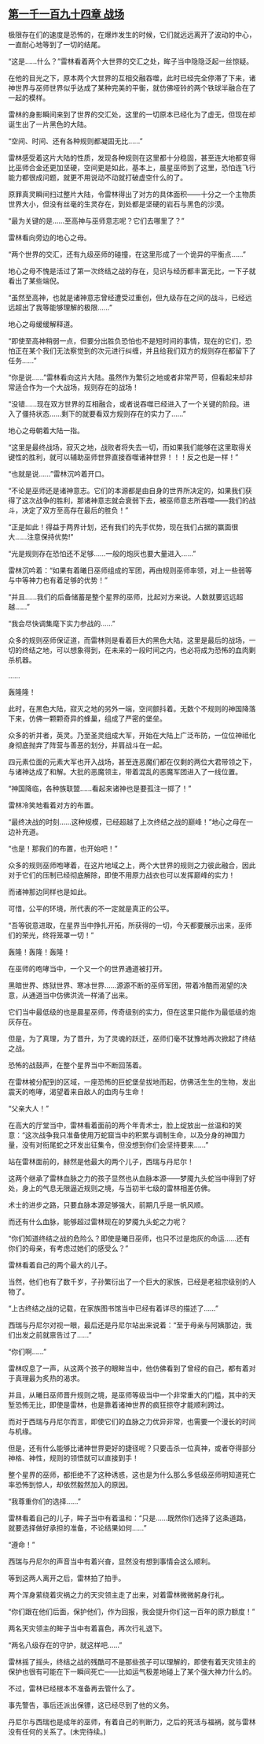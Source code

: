 ## [第一千一百九十四章 战场](https://www.xxbiquge.com/11_11222/9070477.html)
<!--go-->

  极限存在们的速度是恐怖的，在爆炸发生的时候，它们就远远离开了波动的中心，一直耐心地等到了一切的结尾。

  “这是……什么？”雷林看着两个大世界的交汇之处，眸子当中隐隐泛起一丝惊疑。

  在他的目光之下，原本两个大世界的互相交融吞噬，此时已经完全停滞了下来，诸神世界与巫师世界似乎达成了某种完美的平衡，就仿佛哑铃的两个铁球半融合在了一起的模样。

  雷林的身影瞬间来到了世界的交汇处，这里的一切原本已经化为了虚无，但现在却诞生出了一片黑色的大陆。

  “空间、时间、还有各种规则都凝固无比……”

  雷林感受着这片大陆的性质，发现各种规则在这里都十分稳固，甚至连大地都变得比巫师合金还更加坚硬，空间更是如此，基本上，晨星巫师到了这里，恐怕连飞行能力都很成问题，就更不用说动不动就打破虚空什么的了。

  原罪真灵瞬间扫过整片大陆，令雷林得出了对方的具体面积——十分之一个主物质世界大小，但没有丝毫的生灵存在，到处都是坚硬的岩石与黑色的沙漠。

  “最为关键的是……至高神与巫师意志呢？它们去哪里了？”

  雷林看向旁边的地心之母。

  “两个世界的交汇，还有九级巫师的碰撞，在这里形成了一个诡异的平衡点……”

  地心之母不愧是活过了第一次终结之战的存在，见识与经历都丰富无比，一下子就看出了某些端倪。

  “虽然至高神，也就是诸神意志曾经遭受过重创，但九级存在之间的战斗，已经远远超出了我等能够理解的极限……”

  地心之母缓缓解释道。

  “即使至高神稍弱一点，但要分出胜负恐怕也不是短时间的事情，现在的它们，恐怕正在某个我们无法察觉到的次元进行纠缠，并且给我们双方的规则存在都留下了任务……”

  “你是说……”雷林看向这片大陆。虽然作为繁衍之地或者非常严苛，但看起来却非常适合作为一个大战场，规则存在的战场！

  “没错……现在双方世界的互相融合，或者说吞噬已经进入了一个关键的阶段。进入了僵持状态……剩下的就要看双方规则存在的实力了……”

  地心之母朝着大陆一指。

  “这里是最终战场，寂灭之地，战败者将失去一切，而如果我们能够在这里取得关键性的胜利，就可以辅助巫师世界直接吞噬诸神世界！！！反之也是一样！”

  “也就是说……”雷林沉吟着开口。

  “不论是巫师还是诸神意志。它们的本源都是由自身的世界所决定的，如果我们获得了这次战争的胜利，那诸神意志就会衰弱下去，被巫师意志所吞噬——我们的战斗，决定了双方至高存在最后的胜负！”

  “正是如此！得益于两界计划，还有我们的先手优势，现在我们占据的赢面很大……注意保持优势!”

  “光是规则存在恐怕还不足够……一般的炮灰也要大量进入……”

  雷林沉吟着：“如果有着曦日巫师组成的军团，再由规则巫师率领，对上一些弱等与中等神力也有着足够的优势！”

  “并且……我们的后备储蓄是整个星界的巫师，比起对方来说。人数就要远远超越……”

  “我会尽快调集麾下实力参战的……”

  众多的规则巫师保证道，而雷林则是看着巨大的黑色大陆，这里是最后的战场，一切的终结之地，可以想象得到，在未来的一段时间之内，也必将成为恐怖的血肉剿杀机器。

  ……

  轰隆隆！

  此时，在黑色大陆，寂灭之地的另外一端，空间颤抖着。无数个不规则的神国降落下来，仿佛一颗颗奇异的蜂巢，组成了严密的堡垒。

  众多的祈并者，英灵。乃至圣灵组成大军，开始在大陆上广泛布防，一位位神祗化身彻底抛弃了阵营与善恶的划分，并肩战斗在一起。

  四元素位面的元素大军也开入战场，甚至连恶魔们都在仅剩的两位大君带领之下，与诸神达成了和解。大批的恶魔领主，带着混乱的恶魔军团进入了一线位置。

  “神国降临，各种族联盟……看起来诸神也是要孤注一掷了！”

  雷林冷笑地看着对方的布置。

  “最终决战的时刻……这种规模，已经超越了上次终结之战的巅峰！”地心之母在一边补充道。

  “也是！那我们的布置，也开始吧！”

  众多的规则巫师咆哮着，在这片地域之上，两个大世界的规则之力彼此融合，因此对于它们的压制已经彻底解除，即使不用原力战衣也可以发挥巅峰的实力！

  而诸神那边同样也是如此。

  可惜，公平的环境，所代表的不一定就是真正的公平。

  “吾等锐意进取，在星界当中挣扎开拓，所获得的一切，今天都要展示出来，巫师们的荣光，终将笼罩一切！”

  轰隆！轰隆！轰隆！

  在巫师的咆哮当中，一个又一个的世界通道被打开。

  黑暗世界、炼狱世界、寒冰世界……源源不断的巫师军团，带着冷酷而渴望的决意，从通道当中仿佛洪流一样涌了出来。

  它们当中最低级的也是晨星巫师，传奇级别的实力，但在这里只能作为最低级的炮灰存在。

  但是，为了真理，为了晋升，为了灵魂的跃迁，巫师们毫不犹豫地再次掀起了终结之战。

  恐怖的战鼓声，在整个星界当中不断回荡着。

  在雷林被分配到的区域，一座恐怖的巨蛇堡垒拔地而起，仿佛活生生的生物，发出震天的咆哮，渴望着来自敌人的血肉与生命！

  “父亲大人！”

  在高大的厅堂当中，雷林看着面前的两个年青术士，脸上绽放出一丝温和的笑意：“这次战争我只准备使用万蛇窟当中的积累与调制生命，以及分身的神国力量，没有对衔尾蛇之环发出征集令，但没想到你们会坚持要来……”

  站在雷林面前的，赫然是他最大的两个儿子，西瑞与丹尼尔！

  这两个继承了雷林血脉之力的孩子显然也从血脉本源——梦魇九头蛇当中得到了好处，身上的气息无限逼近规则之境，与当初半七级的雷林相差仿佛。

  术士的进步之路，只要血脉本源足够强大，前期几乎是一帆风顺。

  而还有什么血脉，能够超过雷林现在的梦魇九头蛇之力呢？

  “你们知道终结之战的危险么？即使是曦日巫师，也只不过是炮灰的命运……还有你们的母亲，有考虑过她们的感受么？”

  雷林看着自己的两个最大的儿子。

  当然，他们也有了数千岁，子孙繁衍出了一个巨大的家族，已经是老祖宗级别的人物了。

  “上古终结之战的记载，在家族图书馆当中已经有着详尽的描述了……”

  西瑞与丹尼尔对视一眼，最后还是丹尼尔站出来说着：“至于母亲与阿姨那边，我们出发之前就禀告过了……”

  “你们啊……”

  雷林叹息了一声，从这两个孩子的眼眸当中，他仿佛看到了曾经的自己，都有着对于真理最为炙热的渴求。

  并且，从曦日巫师晋升规则之境，是巫师等级当中一个非常重大的门槛，其中的天堑恐怖无比，即使是雷林，也是靠着诸神世界的疯狂掠夺才能顺利跨过。

  而对于西瑞与丹尼尔而言，即使它们的血脉之力优异非常，也需要一个漫长的时间与机缘。

  但是，还有什么能够比诸神世界更好的捷径呢？只要击杀一位真神，或者夺得部分神格、神性，规则的领悟就可以直接到手！

  整个星界的巫师，都拒绝不了这种诱惑，这也是为什么那么多低级巫师明知道死亡率恐怖到惊人，却依然毅然加入的原因。

  “我尊重你们的选择……”

  雷林看着自己的儿子，眸子当中有着温和：“只是……既然你们选择了这条道路，就要选择做好承担的准备，不论结果如何……”

  “遵命！”

  西瑞与丹尼尔的声音当中有着兴奋，显然没有想到事情会这么顺利。

  等到这两人离开之后，雷林拍了拍手。

  两个浑身萦绕着灾祸之力的天灾领主走了出来，对着雷林微微躬身行礼。

  “你们跟在他们后面，保护他们，作为回报，我会提升你们这一百年的原力额度！”

  两名天灾领主的眸子当中有着喜色，再次行礼退下。

  “两名八级存在的守护，就这样吧……”

  雷林摇了摇头，终结之战的残酷可不是那些孩子可以理解的，即使有着天灾领主的保护也很有可能在下一瞬间死亡——比如运气极差地碰上了某个强大神力什么的。

  不过，雷林已经根本不准备再去管什么了。

  事先警告，事后还派出保镖，这已经尽到了他的义务。

  丹尼尔与西瑞也是成年的巫师，有着自己的判断力，之后的死活与福祸，就与雷林没有任何的关系了。(未完待续。)<!--over-->
